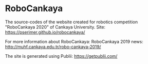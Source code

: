 # RoboCankaya

The source-codes of the website created for robotics competition "RoboCankaya 2020" of Cankaya University. Site: https://pserimer.github.io/robocankaya/

For more information about RoboCankaya:
RoboCankaya 2019 news: http://muhf.cankaya.edu.tr/robo-cankaya-2019/

The site is generated using Publii: https://getpublii.com/
